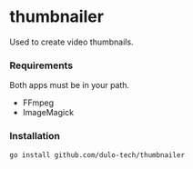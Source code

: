 thumbnailer
===========
Used to create video thumbnails.

### Requirements
Both apps must be in your path.

* FFmpeg
* ImageMagick

### Installation
`go install github.com/dulo-tech/thumbnailer`
